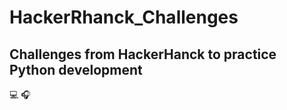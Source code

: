 # HackerRhanck_Challenges
## Challenges from HackerHanck to practice Python development
:computer: :headphones:
